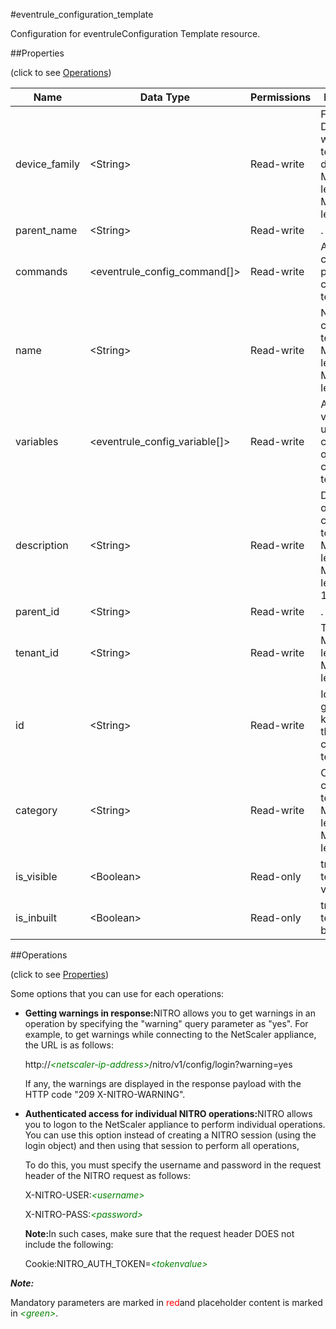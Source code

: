 #eventrule_configuration_template

Configuration for eventruleConfiguration Template resource.


##Properties 
<span>(click to see [Operations](#opera))</span>


<table><thead><tr><th>Name</th><th>Data Type</th><th>Permissions</th><th>Description</th></tr></thead><tbody><tr><td>device_family</td><td>&lt;String></td><td>Read-write</td><td>Family of Devices for which config template is defined..<br>Minimum length = 1<br>Maximum length = 64</td></tr><tr><td>parent_name</td><td>&lt;String></td><td>Read-write</td><td>.</td></tr><tr><td>commands</td><td>&lt;eventrule_config_command[]></td><td>Read-write</td><td>Array of commands part of the configuration template.</td></tr><tr><td>name</td><td>&lt;String></td><td>Read-write</td><td>Name of configuration template.<br>Minimum length = 1<br>Maximum length = 128</td></tr><tr><td>variables</td><td>&lt;eventrule_config_variable[]></td><td>Read-write</td><td>Array of variables used in commands of the configuration template.</td></tr><tr><td>description</td><td>&lt;String></td><td>Read-write</td><td>Description of configuration template.<br>Minimum length = 1<br>Maximum length = 1024</td></tr><tr><td>parent_id</td><td>&lt;String></td><td>Read-write</td><td>.</td></tr><tr><td>tenant_id</td><td>&lt;String></td><td>Read-write</td><td>Tenant Id.<br>Minimum length = 1<br>Maximum length = 128</td></tr><tr><td>id</td><td>&lt;String></td><td>Read-write</td><td>Id is system generated key for all the configuration templates.</td></tr><tr><td>category</td><td>&lt;String></td><td>Read-write</td><td>Category of configuration template.<br>Minimum length = 1<br>Maximum length = 128</td></tr><tr><td>is_visible</td><td>&lt;Boolean></td><td>Read-only</td><td>true, if this template is visible.</td></tr><tr><td>is_inbuilt</td><td>&lt;Boolean></td><td>Read-only</td><td>true, if this template is in built.</td></tr></tbody></table>
##Operations 
<span>(click to see [Properties](#prope))</span>


Some options that you can use for each operations:
<ul><li><p><b>Getting warnings in response:</b>NITRO allows you to get warnings in an operation by specifying the "warning" query parameter as "yes". For example, to get warnings while connecting to the NetScaler appliance, the URL is as follows:</p><p>http://<span style="color:green;font-style:italic;">&lt;netscaler-ip-address&gt;</span>/nitro/v1/config/login?warning=yes</p><p>If any, the warnings are displayed in the response payload with the HTTP code "209 X-NITRO-WARNING".</p></li><li><p><b>Authenticated access for individual NITRO operations:</b>NITRO allows you to logon to the NetScaler appliance to perform individual operations. You can use this option instead of creating a NITRO session (using the login object) and then using that session to perform all operations,</p><p>To do this, you must specify the username and password in the request header of the NITRO request as follows:</p><p>X-NITRO-USER:<span style="color:green;font-style:italic;">&lt;username&gt;</span></p><p>X-NITRO-PASS:<span style="color:green;font-style:italic;">&lt;password&gt;</span></p><p><b>Note:</b>In such cases, make sure that the request header DOES not include the following:</p><p>Cookie:NITRO_AUTH_TOKEN=<span style="color:green;font-style:italic;">&lt;tokenvalue&gt;</span></p></li></ul>



***Note:*** 
Mandatory parameters are marked in <span style="color:#FF0000;">red</span>and placeholder content is marked in <span style="color:green;font-style:italic">&lt;green&gt;</span>.

